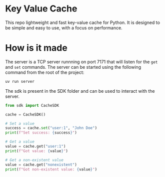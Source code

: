 # Key Value Cache

This repo lightweight and fast key-value cache for Python. It is designed to be simple and easy to use, with a focus on performance.

# How is it made

The server is a TCP server runnning on port 7171 that will listen for the `get` and `set` commands. The server can be started using the following command from the root of the project:

```bash
uv run server
```

The sdk is present in the SDK folder and can be used to interact with the server.

```python
from sdk import CacheSDK

cache = CacheSDK()

# Set a value
success = cache.set("user:1", "John Doe")
print(f"Set success: {success}")

# Get a value
value = cache.get("user:1")
print(f"Got value: {value}")

# Get a non-existent value
value = cache.get("nonexistent")
print(f"Got non-existent value: {value}")
```

